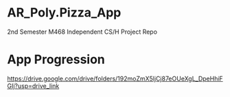 # AR_Poly.Pizza_App
2nd Semester M468 Independent CS/H Project Repo

# App Progression
https://drive.google.com/drive/folders/192moZmX5ljCj87eOUeXgL_DpeHhiFGIj?usp=drive_link
